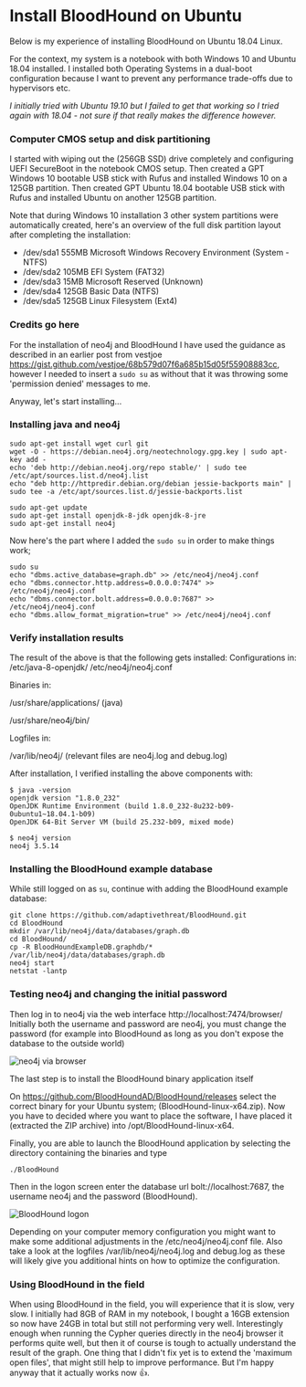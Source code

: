 # Install BloodHound on Ubuntu
Below is my experience of installing BloodHound on Ubuntu 18.04 Linux.

For the context, my system is a notebook with both Windows 10 and Ubuntu 18.04 installed. I installed both Operating Systems in a dual-boot configuration because I want to prevent any performance trade-offs due to hypervisors etc.

*I initially tried with Ubuntu 19.10 but I failed to get that working so I tried again with 18.04 - not sure if that really makes the difference however.*

### Computer CMOS setup and disk partitioning

I started with wiping out the (256GB SSD) drive completely and configuring UEFI SecureBoot in the notebook CMOS setup. Then created a GPT Windows 10 bootable USB stick with Rufus and installed Windows 10 on a 125GB partition.
Then created GPT Ubuntu 18.04 bootable USB stick with Rufus and installed Ubuntu on another 125GB partition.

Note that during Windows 10 installation 3 other system partitions were automatically created, here's an overview of the full disk partition layout after completing the installation:
- /dev/sda1 555MB Microsoft Windows Recovery Environment (System - NTFS)
- /dev/sda2 105MB EFI System (FAT32)
- /dev/sda3 15MB Microsoft Reserved (Unknown)
- /dev/sda4 125GB Basic Data (NTFS)
- /dev/sda5 125GB Linux Filesystem (Ext4)

### Credits go here

For the installation of neo4j and BloodHound I have used the guidance as described in an earlier post from vestjoe https://gist.github.com/vestjoe/68b579d07f6a685b15d05f55908883cc, however I needed to insert a `sudo su` as without that it was throwing some 'permission denied' messages to me.

Anyway, let's start installing...

### Installing java and neo4j

```
sudo apt-get install wget curl git
wget -O - https://debian.neo4j.org/neotechnology.gpg.key | sudo apt-key add -
echo 'deb http://debian.neo4j.org/repo stable/' | sudo tee /etc/apt/sources.list.d/neo4j.list
echo "deb http://httpredir.debian.org/debian jessie-backports main" | sudo tee -a /etc/apt/sources.list.d/jessie-backports.list

sudo apt-get update
sudo apt-get install openjdk-8-jdk openjdk-8-jre
sudo apt-get install neo4j
```
Now here's the part where I added the `sudo su` in order to make things work;

```
sudo su
echo "dbms.active_database=graph.db" >> /etc/neo4j/neo4j.conf
echo "dbms.connector.http.address=0.0.0.0:7474" >> /etc/neo4j/neo4j.conf
echo "dbms.connector.bolt.address=0.0.0.0:7687" >> /etc/neo4j/neo4j.conf
echo "dbms.allow_format_migration=true" >> /etc/neo4j/neo4j.conf
```

### Verify installation results

The result of the above is that the following gets installed:
Configurations in:
/etc/java-8-openjdk/
/etc/neo4j/neo4j.conf

Binaries in:

/usr/share/applications/ (java)

/usr/share/neo4j/bin/

Logfiles in:

/var/lib/neo4j/ (relevant files are neo4j.log and debug.log)

After installation, I verified installing the above components with:

```
$ java -version
openjdk version "1.8.0_232"
OpenJDK Runtime Environment (build 1.8.0_232-8u232-b09-0ubuntu1~18.04.1-b09)
OpenJDK 64-Bit Server VM (build 25.232-b09, mixed mode)

$ neo4j version
neo4j 3.5.14
```

### Installing the BloodHound example database

While still logged on as `su`, continue with adding the BloodHound example database:

```
git clone https://github.com/adaptivethreat/BloodHound.git
cd BloodHound
mkdir /var/lib/neo4j/data/databases/graph.db
cd BloodHound/
cp -R BloodHoundExampleDB.graphdb/* /var/lib/neo4j/data/databases/graph.db
neo4j start
netstat -lantp
```

### Testing neo4j and changing the initial password

Then log in to neo4j via the web interface http://localhost:7474/browser/
Initially both the username and password are neo4j, you must change the password (for example into BloodHound as long as you don't expose the database to the outside world)

![neo4j via browser](https://github.com/duncandw/Install_BloodHound_on_Ubuntu/blob/master/neo4j_screen.png)

The last step is to install the BloodHound binary application itself

On https://github.com/BloodHoundAD/BloodHound/releases select the correct binary for your Ubuntu system; (BloodHound-linux-x64.zip). 
Now you have to decided where you want to place the software, I have placed it (extracted the ZIP archive) into /opt/BloodHound-linux-x64.

Finally, you are able to launch the BloodHound application by selecting the directory containing the binaries and type
```
./BloodHound
```

Then in the logon screen enter the database url bolt://localhost:7687, the username neo4j and the password (BloodHound).

![BloodHound logon](https://github.com/duncandw/Install_BloodHound_on_Ubuntu/blob/master/BloodHound_Logon.png)

Depending on your computer memory configuration you might want to make some additional adjustments in the /etc/neo4j/neo4j.conf file. Also take a look at the logfiles /var/lib/neo4j/neo4j.log and debug.log as these will likely give you additional hints on how to optimize the configuration.

### Using BloodHound in the field

When using BloodHound in the field, you will experience that it is slow, very slow. I initially had 8GB of RAM in my notebook, I bought a 16GB extension so now have 24GB in total but still not performing very well. Interestingly enough when running the Cypher queries directly in the neo4j browser it performs quite well, but then it of course is tough to actually understand the result of the graph.
One thing that I didn't fix yet is to extend the 'maximum open files', that might still help to improve performance. But I'm happy anyway that it actually works now :+1:.
